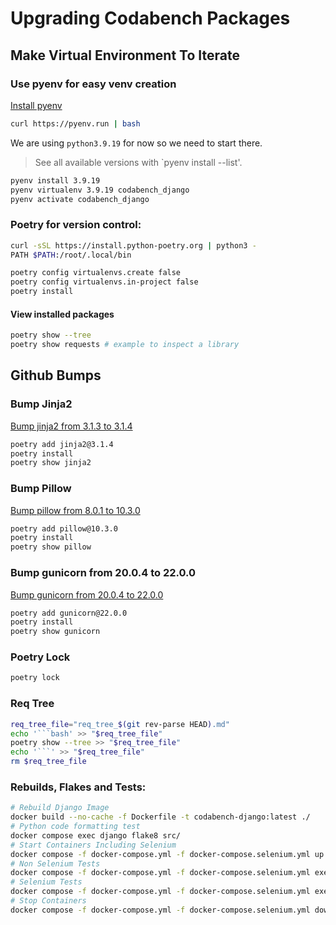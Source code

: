 # Upgrading Codabench Packages

## Make Virtual Environment To Iterate

### Use pyenv for easy venv creation

[Install pyenv](https://github.com/pyenv/pyenv-installer)
```bash
curl https://pyenv.run | bash
```

We are using `python3.9.19` for now so we need to start there. 
> See all available versions with `pyenv install --list'.

```bash
pyenv install 3.9.19
pyenv virtualenv 3.9.19 codabench_django
pyenv activate codabench_django
```

### Poetry for version control:

```bash
curl -sSL https://install.python-poetry.org | python3 -
PATH $PATH:/root/.local/bin
```

```bash
poetry config virtualenvs.create false
poetry config virtualenvs.in-project false
poetry install
```

#### View installed packages
```bash
poetry show --tree
poetry show requests # example to inspect a library
```


## Github Bumps

### Bump Jinja2
[Bump jinja2 from 3.1.3 to 3.1.4](https://github.com/codalab/codabench/pull/1494)
```bash
poetry add jinja2@3.1.4
poetry install
poetry show jinja2
```

### Bump Pillow
[Bump pillow from 8.0.1 to 10.3.0](https://github.com/codalab/codabench/pull/1493)
```bash
poetry add pillow@10.3.0
poetry install
poetry show pillow
```

### Bump gunicorn from 20.0.4 to 22.0.0
[Bump gunicorn from 20.0.4 to 22.0.0](https://github.com/codalab/codabench/pull/1495)
```bash
poetry add gunicorn@22.0.0
poetry install
poetry show gunicorn
```

### Poetry Lock
```bash
poetry lock
```

### Req Tree
```bash
req_tree_file="req_tree_$(git rev-parse HEAD).md"
echo '```bash' >> "$req_tree_file"
poetry show --tree >> "$req_tree_file"
echo '```' >> "$req_tree_file"
rm $req_tree_file
```


### Rebuilds, Flakes and Tests:
```bash
# Rebuild Django Image
docker build --no-cache -f Dockerfile -t codabench-django:latest ./
# Python code formatting test
docker compose exec django flake8 src/ 
# Start Containers Including Selenium
docker compose -f docker-compose.yml -f docker-compose.selenium.yml up -d
# Non Selenium Tests
docker compose -f docker-compose.yml -f docker-compose.selenium.yml exec django py.test src/ -m "not e2e"
# Selenium Tests
docker compose -f docker-compose.yml -f docker-compose.selenium.yml exec django py.test src/tests/functional/ -m e2e
# Stop Containers
docker compose -f docker-compose.yml -f docker-compose.selenium.yml down
```